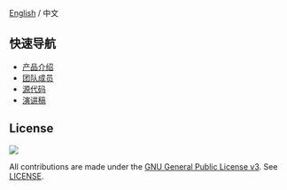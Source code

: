 [English](./README.md) / 中文

## 快速导航

* [产品介绍](docs/project_CN.md)
* [团队成员](docs/team_CN.md)
* [源代码](src/README_CN.md)
* [演讲稿](docs/presentation_CN.pdf)

## License

[![](https://img.shields.io/github/license/FISCO-BCOS/FISCO-BCOS.svg)](LICENSE)

All contributions are made under the [GNU General Public License v3](https://www.gnu.org/licenses/gpl-3.0.en.html). See [LICENSE](LICENSE).